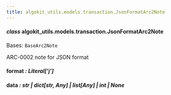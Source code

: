 ```yaml
---
title: algokit_utils.models.transaction.JsonFormatArc2Note
---
```


#### _class_ algokit_utils.models.transaction.JsonFormatArc2Note

Bases: `BaseArc2Note`

ARC-0002 note for JSON format

#### format _: Literal['j']_

#### data _: str | dict[str, Any] | list[Any] | int | None_
